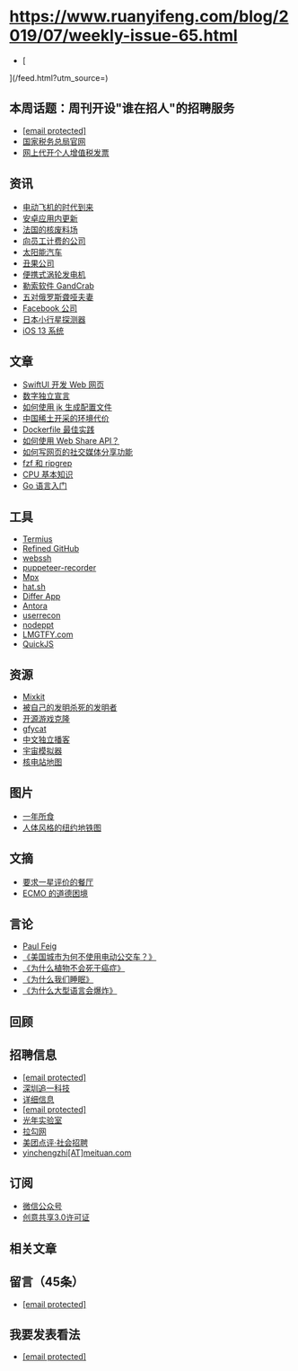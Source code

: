 # https://www.ruanyifeng.com/blog/2019/07/weekly-issue-65.html

- [


](/feed.html?utm_source=)
## 本周话题：周刊开设"谁在招人"的招聘服务
- [[email protected]](/cdn-cgi/l/email-protection)
- [国家税务总局官网](http://www.chinatax.gov.cn/n810351/n2038842/c2210589/content.html)
- [网上代开个人增值税发票](http://www.chinatax.gov.cn/n810219/n810739/c2671114/content.html)
## 资讯
- [电动飞机的时代到来](https://www.bbc.com/news/business-48630656)
- [安卓应用内更新](https://proandroiddev.com/android-in-app-updates-common-pitfalls-and-some-good-patterns-9024988bbbe8)
- [法国的核废料场](https://www.ft.com/content/db87c16c-4947-11e6-b387-64ab0a67014c)
- [向员工计费的公司](https://www.bloomberg.com/news/articles/2019-06-20/charging-employees-for-conference-rooms-helps-disco-boost-profit)
- [太阳能汽车](https://lightyear-prod.dev.warp.land/)
- [丑果公司](https://www.cnn.com/2019/06/17/success/imperfect-produce/index.html)
- [便携式涡轮发电机](https://www.waterlilyturbine.com/)
- [勒索软件 GandCrab](https://krebsonsecurity.com/2019/07/whos-behind-the-gandcrab-ransomware/)
- [五对俄罗斯聋哑夫妻](https://www.newscientist.com/article/2208777-exclusive-five-couples-lined-up-for-crispr-babies-to-avoid-deafness/)
- [Facebook 公司](https://www.theverge.com/2019/7/12/20692524/facebook-five-billion-ftc-fine-embarrassing-joke)
- [日本小行星探测器](https://www.japantimes.co.jp/news/2019/07/11/national/science-health/japans-hayabusa2-probe-makes-second-touchdown-distant-asteroid/)
- [iOS 13 系统](https://www.reddit.com/r/ios/comments/cb4769/ios_13_public_beta_2_notifies_when_apps_report/)
## 文章
- [SwiftUI 开发 Web 网页](http://www.alwaysrightinstitute.com/swiftwebui/)
- [数字独立宣言](https://larrysanger.org/2019/06/declaration-of-digital-independence/)
- [如何使用 jk 生成配置文件](https://damien.lespiau.name/posts/2019-06-12-jk-configuration-as-code/)
- [中国稀土开采的环境代价](https://e360.yale.edu/features/china-wrestles-with-the-toxic-aftermath-of-rare-earth-mining)
- [Dockerfile 最佳实践](https://blog.docker.com/2019/07/intro-guide-to-dockerfile-best-practices/)
- [如何使用 Web Share API？](https://css-tricks.com/how-to-use-the-web-share-api/)
- [如何写网页的社交媒体分享功能](https://css-tricks.com/simple-social-sharing-links/)
- [fzf 和 ripgrep](https://medium.com/@sidneyliebrand/how-fzf-and-ripgrep-improved-my-workflow-61c7ca212861)
- [CPU 基本知识](https://milapneupane.com.np/2019/07/06/how-does-a-cpu-work/)
- [Go 语言入门](https://milapneupane.com.np/2019/07/06/learning-golang-from-zero-to-hero/)
## 工具
- [Termius](https://termius.com/)
- [Refined GitHub](https://github.com/sindresorhus/refined-github)
- [webssh](https://github.com/huashengdun/webssh)
- [puppeteer-recorder](https://github.com/checkly/puppeteer-recorder)
- [Mpx](https://github.com/didi/mpx)
- [hat.sh](https://github.com/sh-dv/hat.sh)
- [Differ App](https://differ.netlify.com/)
- [Antora](https://antora.org/)
- [userrecon](https://github.com/thelinuxchoice/userrecon)
- [nodeppt](https://github.com/ksky521/nodeppt)
- [LMGTFY.com](https://lmgtfy.com/)
- [QuickJS](https://bellard.org/quickjs/)
## 资源
- [Mixkit](https://mixkit.co/art/)
- [被自己的发明杀死的发明者](https://en.wikipedia.org/wiki/List_of_inventors_killed_by_their_own_inventions)
- [开源游戏克隆](https://osgameclones.com/)
- [gfycat](https://gfycat.com/discover)
- [中文独立播客](https://typlog.com/podlist/)
- [宇宙模拟器](http://spaceengine.org/)
- [核电站地图](https://www.carbonbrief.org/mapped-the-worlds-nuclear-power-plants)
## 图片
- [一年所食](https://www.parismatch.com/Actu/Economie/Photo-evenement-voici-ce-que-consomme-une-famille-en-un-an)
- [人体风格的纽约地铁图](https://viewing.nyc/check-out-this-map-of-the-human-body-drawn-in-a-nyc-subway-map-style/)
## 文摘
- [要求一星评价的餐厅](https://thehustle.co/botto-bistro-1-star-yelp/)
- [ECMO 的道德困境](https://khn.org/news/miracle-machine-makes-heroic-rescues-and-leaves-patients-in-limbo/)
## 言论
- [Paul Feig](https://www.nytimes.com/interactive/2019/06/20/movies/movie-industry-future.html)
- [《美国城市为何不使用电动公交车？》](https://www.citylab.com/transportation/2019/06/electric-bus-china-grid-ev-charging-infrastructure-battery/591655/)
- [《为什么植物不会死于癌症》](https://www.pbs.org/newshour/science/why-plants-dont-die-from-cancer)
- [《为什么我们睡眠》](https://www.amazon.com/Why-We-Sleep-Unlocking-Dreams/dp/1501144316/ref=as_li_ss_tl?ie=UTF8&linkCode=sl1&tag=nort0ff-20&linkId=b85f86fc2007f212b2d540d3551f1d17&language=en_US)
- [《为什么大型语言会爆炸》](https://medium.com/@erights/the-tragedy-of-the-common-lisp-why-large-languages-explode-4e83096239b9)
## 回顾
## 招聘信息
- [[email protected]](/cdn-cgi/l/email-protection)
- [深圳追一科技](https://zhuiyi.ai/)
- [详细信息](https://www.zhipin.com/job_detail/79ca9be7fb736e4d03Nz3924FVA~.html)
- [[email protected]](/cdn-cgi/l/email-protection#a7d0cec9c4cfc6c9c0e7d0c2ddcfd2cedece89c4c8ca)
- [光年实验室](http://hr.lagou.com/company/gongsi/436941.html)
- [拉勾网](http://www.lagou.com/jobs/6040061.html?source=pl&i=pl-2)
- [美团点评·社会招聘](https://zhaopin.meituan.com/job-detail?jobId=54663749)
- [yinchengzhi[AT]meituan.com](/cdn-cgi/l/email-protection#0b242472626568636e656c7163624b666e627f7e6a6525686466)
## 订阅
- [微信公众号](http://weixin.sogou.com/weixin?query=%E9%98%AE%E4%B8%80%E5%B3%B0%E7%9A%84%E7%BD%91%E7%BB%9C%E6%97%A5%E5%BF%97)
- [创意共享3.0许可证](http://creativecommons.org/licenses/by-nc-nd/3.0/deed.zh)
## 相关文章
## 留言（45条）
- [[email protected]](/cdn-cgi/l/email-protection)
## 我要发表看法
- [[email protected]](/cdn-cgi/l/email-protection#01786867646f662f7374606f41666c60686d2f626e6c)
